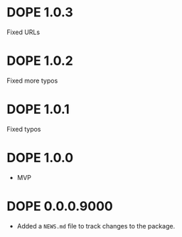 # DOPE 1.0.3

Fixed URLs

# DOPE 1.0.2

Fixed more typos

# DOPE 1.0.1

Fixed typos

# DOPE 1.0.0

* MVP

# DOPE 0.0.0.9000

* Added a `NEWS.md` file to track changes to the package.
